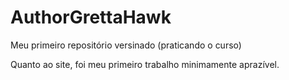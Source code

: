 # AuthorGrettaHawk
 Meu primeiro repositório versinado (praticando o curso)

 Quanto ao site, foi meu primeiro trabalho minimamente aprazível.
